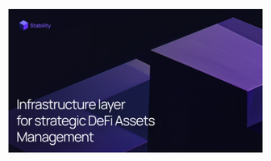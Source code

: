 <p align="center">
<a href="https://stability.farm">
<img src="/profile/image.png" title="Infrastructure layer for strategic DeFi Assets Management">
</a>
</p>
